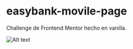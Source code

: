 # easybank-movile-page

Challenge de Frontend Mentor hecho en vanilla.


![Alt text](https://raw.github.com/SantiHerbin/easybank-movile-page/master/public/one.png)